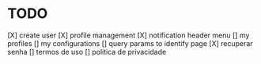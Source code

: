 # TODO

[X] create user
[X] profile management
[X] notification header menu
[] my profiles
[] my configurations
[] query params to identify page
[X] recuperar senha
[] termos de uso
[] politica de privacidade

